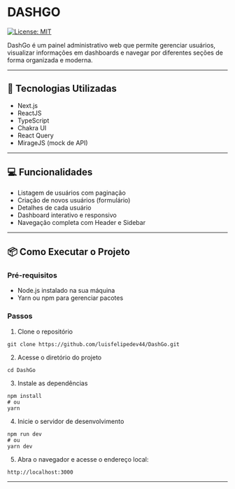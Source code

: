 # DASHGO

[![License: MIT](https://img.shields.io/badge/License-MIT-yellow.svg)](LICENSE)

DashGo é um painel administrativo web que permite gerenciar usuários, visualizar informações em dashboards e navegar por diferentes seções de forma organizada e moderna.

---

## 🚀 Tecnologias Utilizadas

- Next.js
- ReactJS
- TypeScript
- Chakra UI
- React Query
- MirageJS (mock de API)

---

## 💻 Funcionalidades

- Listagem de usuários com paginação  
- Criação de novos usuários (formulário)  
- Detalhes de cada usuário  
- Dashboard interativo e responsivo  
- Navegação completa com Header e Sidebar  

---

## 📦 Como Executar o Projeto

### Pré-requisitos

- Node.js instalado na sua máquina  
- Yarn ou npm para gerenciar pacotes  

### Passos

1. Clone o repositório

```
git clone https://github.com/luisfelipedev44/DashGo.git
```

2. Acesse o diretório do projeto

```
cd DashGo
```

3. Instale as dependências

```
npm install
# ou
yarn
```

4. Inicie o servidor de desenvolvimento

```
npm run dev
# ou
yarn dev
```

5. Abra o navegador e acesse o endereço local:

```
http://localhost:3000
```

---

